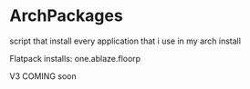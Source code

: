 # ArchPackages
script that install every application that i use in my arch install 

Flatpack installs: one.ablaze.floorp


V3 COMING soon 